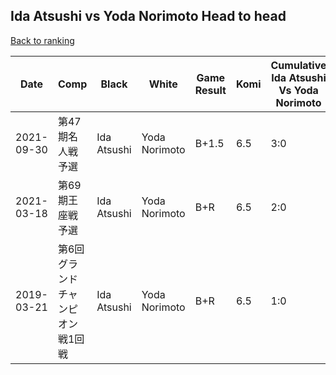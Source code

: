 ## Ida Atsushi vs Yoda Norimoto Head to head

[Back to ranking](../../index.md)




| **Date** | **Comp** | **Black** | **White** | **Game Result** | **Komi** | **Cumulative Ida Atsushi Vs Yoda Norimoto** | **Ida Atsushi Streak** | **Yoda Norimoto Streak** | 
| --- | --- | --- | --- | --- | --- | --- | --- | --- |
| 2021-09-30 | 第47期名人戦予選 | Ida Atsushi | Yoda Norimoto | B+1.5 | 6.5 | 3:0 | 3 | 0 | 
| 2021-03-18 | 第69期王座戦予選 | Ida Atsushi | Yoda Norimoto | B+R | 6.5 | 2:0 | 2 | 0 | 
| 2019-03-21 | 第6回グランドチャンピオン戦1回戦 | Ida Atsushi | Yoda Norimoto | B+R | 6.5 | 1:0 | 1 | 0 |




